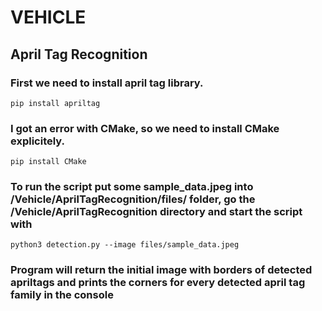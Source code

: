 # VEHICLE
## April Tag Recognition
### First we need to install april tag library.
```
pip install apriltag
```
### I got an error with CMake, so we need to install CMake explicitely.
```
pip install CMake
```
### To run the script put some sample_data.jpeg into /Vehicle/AprilTagRecognition/files/ folder, go the /Vehicle/AprilTagRecognition directory and start the script with
```
python3 detection.py --image files/sample_data.jpeg
```
### Program will return the initial image with borders of detected apriltags and prints the corners for every detected april tag family in the console